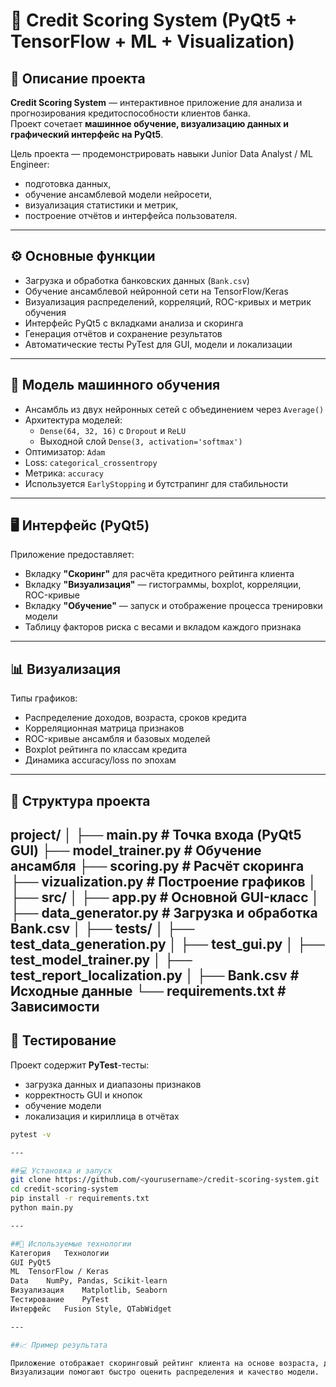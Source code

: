 # 🏦 Credit Scoring System (PyQt5 + TensorFlow + ML + Visualization)

## 📘 Описание проекта
**Credit Scoring System** — интерактивное приложение для анализа и прогнозирования кредитоспособности клиентов банка.  
Проект сочетает **машинное обучение, визуализацию данных и графический интерфейс на PyQt5**.

Цель проекта — продемонстрировать навыки Junior Data Analyst / ML Engineer:
- подготовка данных,
- обучение ансамблевой модели нейросети,
- визуализация статистики и метрик,
- построение отчётов и интерфейса пользователя.

---

## ⚙️ Основные функции
- Загрузка и обработка банковских данных (`Bank.csv`)  
- Обучение ансамблевой нейронной сети на TensorFlow/Keras  
- Визуализация распределений, корреляций, ROC-кривых и метрик обучения  
- Интерфейс PyQt5 с вкладками анализа и скоринга  
- Генерация отчётов и сохранение результатов  
- Автоматические тесты PyTest для GUI, модели и локализации  

---

## 🧠 Модель машинного обучения
- Ансамбль из двух нейронных сетей с объединением через `Average()`
- Архитектура моделей:
  - `Dense(64, 32, 16)` с `Dropout` и `ReLU`
  - Выходной слой `Dense(3, activation='softmax')`
- Оптимизатор: `Adam`
- Loss: `categorical_crossentropy`
- Метрика: `accuracy`
- Используется `EarlyStopping` и бутстрапинг для стабильности

---

## 🖥️ Интерфейс (PyQt5)
Приложение предоставляет:
- Вкладку **"Скоринг"** для расчёта кредитного рейтинга клиента  
- Вкладку **"Визуализация"** — гистограммы, boxplot, корреляции, ROC-кривые  
- Вкладку **"Обучение"** — запуск и отображение процесса тренировки модели  
- Таблицу факторов риска с весами и вкладом каждого признака

---

## 📊 Визуализация
Типы графиков:
- Распределение доходов, возраста, сроков кредита  
- Корреляционная матрица признаков  
- ROC-кривые ансамбля и базовых моделей  
- Boxplot рейтинга по классам кредита  
- Динамика accuracy/loss по эпохам  

---

## 🧩 Структура проекта
project/
│
├── main.py # Точка входа (PyQt5 GUI)
├── model_trainer.py # Обучение ансамбля
├── scoring.py # Расчёт скоринга
├── vizualization.py # Построение графиков
│
├── src/
│ ├── app.py # Основной GUI-класс
│ ├── data_generator.py # Загрузка и обработка Bank.csv
│
├── tests/
│ ├── test_data_generation.py
│ ├── test_gui.py
│ ├── test_model_trainer.py
│ ├── test_report_localization.py
│
├── Bank.csv # Исходные данные
└── requirements.txt # Зависимости
---
## 🧪 Тестирование
Проект содержит **PyTest**-тесты:
- загрузка данных и диапазоны признаков  
- корректность GUI и кнопок  
- обучение модели  
- локализация и кириллица в отчётах
```bash
pytest -v

---

##💻 Установка и запуск
git clone https://github.com/<yourusername>/credit-scoring-system.git
cd credit-scoring-system
pip install -r requirements.txt
python main.py

---

##🧰 Используемые технологии
Категория	Технологии
GUI	PyQt5
ML	TensorFlow / Keras
Data	NumPy, Pandas, Scikit-learn
Визуализация	Matplotlib, Seaborn
Тестирование	PyTest
Интерфейс	Fusion Style, QTabWidget

---

##📈 Пример результата

Приложение отображает скоринговый рейтинг клиента на основе возраста, дохода, кредитной истории и других факторов.
Визуализации помогают быстро оценить распределения и качество модели.
